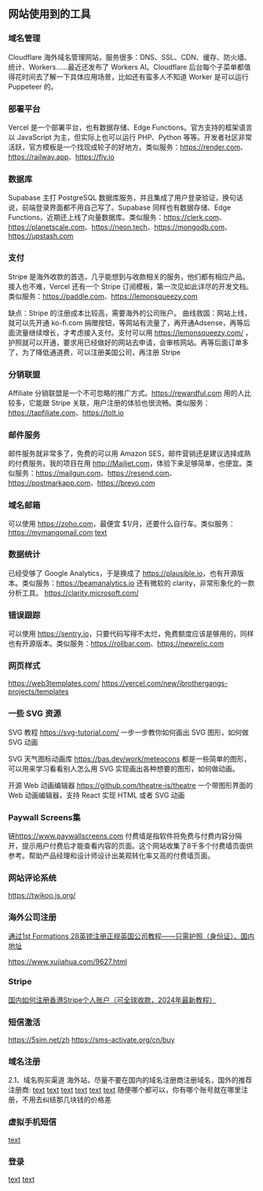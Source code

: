 ## 网站使用到的工具

### 域名管理
Cloudflare 海外域名管理网站，服务很多：DNS、SSL、CDN、缓存、防火墙、统计、Workers……最近还发布了 Workers AI。Cloudflare 后台每个子菜单都值得花时间去了解一下具体应用场景，比如还有蛮多人不知道 Worker 是可以运行 Puppeteer 的。

### 部署平台
Vercel 是一个部署平台，也有数据存储、Edge Functions。官方支持的框架语言以 JavaScript 为主，但实际上也可以运行 PHP、Python 等等。开发者社区非常活跃，官方模板是一个找现成轮子的好地方。类似服务：<https://render.com>、<https://railway.app>、<https://fly.io>

### 数据库
Supabase 主打 PostgreSQL 数据库服务，并且集成了用户登录验证，换句话说，前端登录界面都不用自己写了。Supabase 同样也有数据存储、Edge Functions，近期还上线了向量数据库。类似服务：<https://clerk.com>、<https://planetscale.com>、<https://neon.tech>、<https://mongodb.com>、<https://upstash.com>

### 支付
Stripe 是海外收款的首选，几乎能想到与收款相关的服务，他们都有相应产品。接入也不难，Vercel 还有一个 Stripe 订阅模板，第一次见如此详尽的开发文档。类似服务：<https://paddle.com>、<https://lemonsqueezy.com>

缺点：Stripe 的注册成本比较高，需要海外的公司账户。
曲线救国：网站上线，就可以先开通 ko-fi.com 捐赠按钮，等网站有流量了，再开通Adsense，再等后面流量继续增长，才考虑接入支付。支付可以用 <https://lemonsqueezy.com/> ，护照就可以开通，要求用已经做好的网站去申请，会审核网站。再等后面订单多了，为了降低通道费，可以注册美国公司，再注册 Stripe

###  分销联盟
Affiliate 分销联盟是一个不可忽略的推广方式。<https://rewardful.com> 用的人比较多，它能跟 Stripe 关联，用户注册的体验也很流畅。类似服务：<https://tapfiliate.com>、<https://tolt.io>

### 邮件服务
邮件服务就非常多了，免费的可以用 Amazon SES，邮件营销还是建议选择成熟的付费服务。我的项目在用 <http://Mailjet.com>，体验下来足够简单，也便宜。类似服务：<https://mailgun.com>、<https://resend.com>、<https://postmarkapp.com>、<https://brevo.com>

### 域名邮箱
可以使用 <https://zoho.com>，最便宜 $1/月，还要什么自行车。类似服务：<https://mymangomail.com>
[text](https://www.mailgun.com/)

### 数据统计
已经受够了 Google Analytics，于是换成了 <https://plausible.io>，也有开源版本。类似服务：<https://beamanalytics.io>
还有微软的 clarity，非常形象化的一款分析工具。 <https://clarity.microsoft.com/>

### 错误跟踪
可以使用 <https://sentry.io>，只要代码写得不太烂，免费额度应该是够用的，同样也有开源版本。类似服务：<https://rollbar.com>、<https://newrelic.com>


### 网页样式
<https://web3templates.com/>
<https://vercel.com/new/ibrothergangs-projects/templates>


### 一些 SVG 资源

SVG 教程
<https://svg-tutorial.com/>
一步一步教你如何画出 SVG 图形，如何做 SVG 动画

SVG 天气图标动画库
<https://bas.dev/work/meteocons>
都是一些简单的图形，可以用来学习看看别人怎么用 SVG 实现画出各种想要的图形，如何做动画。

开源 Web 动画编辑器
<https://github.com/theatre-js/theatre>
一个带图形界面的 Web 动画编辑器，支持 React 实现 HTML 或者 SVG 动画


### Paywall Screens集

链<https://www.paywallscreens.com>
付费墙是指软件将免费与付费内容分隔开，提示用户付费后才能查看内容的页面。这个网站收集了8千多个付费墙页面供参考。帮助产品经理和设计师设计出美观转化率又高的付费墙页面。

### 网站评论系统
<https://twikoo.js.org/>

### 海外公司注册
[通过1st Formations 28英镑注册正规英国公司教程——只需护照（身份证）、国内地址](https://jiamizixun.com/331)

https://www.xujiahua.com/9627.html

### Stripe
[国内如何注册香港Stripe个人账户（可全球收款，2024年最新教程）](https://mp.weixin.qq.com/s/br0anhSFN8qXlnbogk-sfg)


### 短信激活
https://5sim.net/zh
https://sms-activate.org/cn/buy

### 域名注册
2.1、域名购买渠道
海外站，尽量不要在国内的域名注册商注册域名，国外的推荐注册商:
[text](https://www.godaddy.com/)
[text](https://www.namecheap.com/)
[text](https://www.namesilo.com/)
[text](https://porkbun.com/)
[text](https://www.cloudflare.com/)
[text](https://www.hostinger.com/)
随便哪个都可以，你有哪个账号就在哪里注册，不用去纠结那几块钱的价格差

### 虚拟手机短信
[text](https://sms-man.com/cn)

### 登录
[text](https://next-auth.js.org/)
[text](https://supabase.com/)